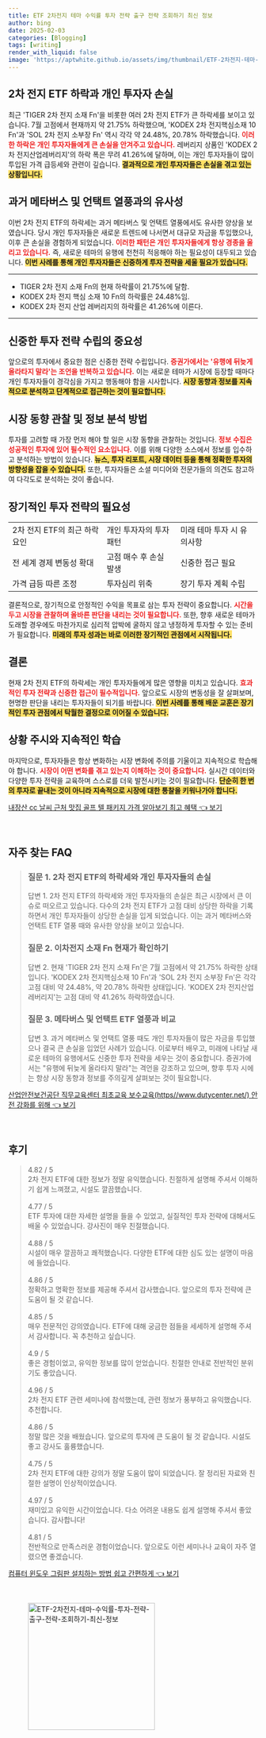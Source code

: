 ```yaml
---
title: ETF 2차전지 테마 수익률 투자 전략 출구 전략 조회하기 최신 정보
author: bing
date: 2025-02-03
categories: [Blogging]
tags: [writing]
render_with_liquid: false
image: 'https://aptwhite.github.io/assets/img/thumbnail/ETF-2차전지-테마-수익률-투자-전략-출구-전략-조회하기-최신-정보.webp'
---
```



<h2 id='2차 전지 ETF 하락과 개인 투자자 손실'>2차 전지 ETF 하락과 개인 투자자 손실</h2>

<p>최근 'TIGER 2차 전지 소재 Fn'을 비롯한 여러 2차 전지 ETF가 큰 하락세를 보이고 있습니다. 7월 고점에서 현재까지 약 21.75% 하락했으며, 'KODEX 2차 전지핵심소재 10 Fn'과 'SOL 2차 전지 소부장 Fn' 역시 각각 약 24.48%, 20.78% 하락했습니다. <b><span style="color: #ee2323;">이러한 하락은 개인 투자자들에게 큰 손실을 안겨주고 있습니다.</span></b> 레버리지 상품인 'KODEX 2차 전지산업레버리지'의 하락 폭은 무려 41.26%에 달하며, 이는 개인 투자자들이 많이 투입된 가격 급등세와 관련이 깊습니다. <b><span style="background-color: #ffe066;">결과적으로 개인 투자자들은 손실을 겪고 있는 상황입니다.</span></b></p>

<h2 id='과거 메타버스 및 언택트 열풍과의 유사성'>과거 메타버스 및 언택트 열풍과의 유사성</h2>

<p>이번 2차 전지 ETF의 하락세는 과거 메타버스 및 언택트 열풍에서도 유사한 양상을 보였습니다. 당시 개인 투자자들은 새로운 트렌드에 나서면서 대규모 자금을 투입했으나, 이후 큰 손실을 경험하게 되었습니다. <b><span style="color: #ee2323;">이러한 패턴은 개인 투자자들에게 항상 경종을 울리고 있습니다.</span></b> 즉, 새로운 테마의 유행에 천천히 적응해야 하는 필요성이 대두되고 있습니다. <b><span style="background-color: #ffe066;">이번 사례를 통해 개인 투자자들은 신중하게 투자 전략을 세울 필요가 있습니다.</span></b></p>

<hr />

<ul>
    <li>TIGER 2차 전지 소재 Fn의 현재 하락률이 21.75%에 달함.</li>
    <li>KODEX 2차 전지 핵심 소재 10 Fn의 하락률은 24.48%임.</li>
    <li>KODEX 2차 전지 산업 레버리지의 하락률은 41.26%에 이른다.</li>
</ul>

<hr />

<h2 id='신중한 투자 전략 수립의 중요성'>신중한 투자 전략 수립의 중요성</h2>

<p>앞으로의 투자에서 중요한 점은 신중한 전략 수립입니다. <b><span style="color: #ee2323;">증권가에서는 '유행에 뒤늦게 올라타지 말라'는 조언을 반복하고 있습니다.</span></b> 이는 새로운 테마가 시장에 등장할 때마다 개인 투자자들이 경각심을 가지고 행동해야 함을 시사합니다. <b><span style="background-color: #ffe066;">시장 동향과 정보를 지속적으로 분석하고 단계적으로 접근하는 것이 필요합니다.</span></b></p>

<h2 id='시장 동향 관찰 및 정보 분석 방법'>시장 동향 관찰 및 정보 분석 방법</h2>

<p>투자를 고려할 때 가장 먼저 해야 할 일은 시장 동향을 관찰하는 것입니다. <b><span style="color: #ee2323;">정보 수집은 성공적인 투자에 있어 필수적인 요소입니다.</span></b> 이를 위해 다양한 소스에서 정보를 입수하고 분석하는 방법이 있습니다. <b><span style="background-color: #ffe066;">뉴스, 투자 리포트, 시장 데이터 등을 통해 정확한 투자의 방향성을 잡을 수 있습니다.</span></b> 또한, 투자자들은 소셜 미디어와 전문가들의 의견도 참고하여 다각도로 분석하는 것이 좋습니다.</p>

<h2 id='장기적인 투자 전략의 필요성'>장기적인 투자 전략의 필요성</h2>

<table>
    <tr>
        <td>2차 전지 ETF의 최근 하락 요인</td>
        <td>개인 투자자의 투자 패턴</td>
        <td>미래 테마 투자 시 유의사항</td>
    </tr>
    <tr>
        <td>전 세계 경제 변동성 확대</td>
        <td>고점 매수 후 손실 발생</td>
        <td>신중한 접근 필요</td>
    </tr>
    <tr>
        <td>가격 급등 따른 조정</td>
        <td>투자심리 위축</td>
        <td>장기 투자 계획 수립</td>
    </tr>
</table>

<p>결론적으로, 장기적으로 안정적인 수익을 목표로 삼는 투자 전략이 중요합니다. <b><span style="color: #ee2323;">시간을 두고 시장을 관찰하며 올바른 판단을 내리는 것이 필요합니다.</span></b> 또한, 향후 새로운 테마가 도래할 경우에도 마찬가지로 심리적 압박에 굴하지 않고 냉정하게 투자할 수 있는 준비가 필요합니다. <b><span style="background-color: #ffe066;">미래의 투자 성과는 바로 이러한 장기적인 관점에서 시작됩니다.</span></b></p>

<h2 id='결론'>결론</h2>

<p>현재 2차 전지 ETF의 하락세는 개인 투자자들에게 많은 영향을 미치고 있습니다. <b><span style="color: #ee2323;">효과적인 투자 전략과 신중한 접근이 필수적입니다.</span></b> 앞으로도 시장의 변동성을 잘 살펴보며, 현명한 판단을 내리는 투자자들이 되기를 바랍니다. <b><span style="background-color: #ffe066;">이번 사례를 통해 배운 교훈은 장기적인 투자 관점에서 탁월한 결정으로 이어질 수 있습니다.</span></b></p>

<h2 id='상황 주시와 지속적인 학습'>상황 주시와 지속적인 학습</h2>

<p>마지막으로, 투자자들은 항상 변화하는 시장 변화에 주의를 기울이고 지속적으로 학습해야 합니다. <b><span style="color: #ee2323;">시장이 어떤 변화를 겪고 있는지 이해하는 것이 중요합니다.</span></b> 실시간 데이터와 다양한 투자 전략을 교육하며 스스로를 더욱 발전시키는 것이 필요합니다. <b><span style="background-color: #ffe066;">단순히 한 번의 투자로 끝내는 것이 아니라 지속적으로 시장에 대한 통찰을 키워나가야 합니다.</span></b></p>


<p><a class="click-button" title="내장산 cc 날씨 근처 맛집 골프 텔 패키지 가격 알아보기 최고 혜택" href="https://aptwhite.github.io/posts/%EB%82%B4%EC%9E%A5%EC%82%B0-cc-%EB%82%A0%EC%94%A8-%EA%B7%BC%EC%B2%98-%EB%A7%9B%EC%A7%91-%EA%B3%A8%ED%94%84-%ED%85%94-%ED%8C%A8%ED%82%A4%EC%A7%80-%EA%B0%80%EA%B2%A9-%EC%95%8C%EC%95%84%EB%B3%B4%EA%B8%B0-%EC%B5%9C%EA%B3%A0-%ED%98%9C%ED%83%9D/" rel="dofollow">내장산 cc 날씨 근처 맛집 골프 텔 패키지 가격 알아보기 최고 혜택 👈 보기</a></p><br>
<h2 id='자주_찾는_FAQ'>자주 찾는 FAQ</h2>
<div itemscope="" itemtype="https://schema.org/FAQPage"> 
<blockquote> 
<div itemscope="" itemprop="mainEntity" itemtype="https://schema.org/Question"> 
<h3 itemprop="name">질문 1. 2차 전지 ETF의 하락세와 개인 투자자들의 손실</h3> 
<div itemscope="" itemprop="acceptedAnswer" itemtype="https://schema.org/Answer"> 
<span itemprop="text"> 
<p>답변 1. 2차 전지 ETF의 하락세와 개인 투자자들의 손실은 최근 시장에서 큰 이슈로 떠오르고 있습니다. 다수의 2차 전지 ETF가 고점 대비 상당한 하락을 기록하면서 개인 투자자들이 상당한 손실을 입게 되었습니다. 이는 과거 메타버스와 언택트 ETF 열풍 때와 유사한 양상을 보이고 있습니다.</p> 
</span> 
</div> 
</div> 

<div itemscope="" itemprop="mainEntity" itemtype="https://schema.org/Question"> 
<h3 itemprop="name">질문 2. 이차전지 소재 Fn 현재가 확인하기</h3> 
<div itemscope="" itemprop="acceptedAnswer" itemtype="https://schema.org/Answer"> 
<span itemprop="text"> 
<p>답변 2. 현재 'TIGER 2차 전지 소재 Fn'은 7월 고점에서 약 21.75% 하락한 상태입니다. 'KODEX 2차 전지핵심소재 10 Fn'과 'SOL 2차 전지 소부장 Fn'은 각각 고점 대비 약 24.48%, 약 20.78% 하락한 상태입니다. 'KODEX 2차 전지산업레버리지'는 고점 대비 약 41.26% 하락하였습니다.</p> 
</span> 
</div> 
</div> 

<div itemscope="" itemprop="mainEntity" itemtype="https://schema.org/Question"> 
<h3 itemprop="name">질문 3. 메타버스 및 언택트 ETF 열풍과 비교</h3> 
<div itemscope="" itemprop="acceptedAnswer" itemtype="https://schema.org/Answer"> 
<span itemprop="text"> 
<p>답변 3. 과거 메타버스 및 언택트 열풍 때도 개인 투자자들이 많은 자금을 투입했으나 결국 큰 손실을 입었던 사례가 있습니다. 이로부터 배우고, 미래에 나타날 새로운 테마의 유행에서도 신중한 투자 전략을 세우는 것이 중요합니다. 증권가에서는 "유행에 뒤늦게 올라타지 말라"는 격언을 강조하고 있으며, 향후 투자 시에는 항상 시장 동향과 정보를 주의깊게 살펴보는 것이 필요합니다.</p> 
</span> 
</div> 
</div> 
</blockquote> 
</div>
<p><a class="click-button" title="산업안전보건공단 직무교육센터 최초교육 보수교육(https//www.dutycenter.net/) 안전 강화를 위해" href="https://aptwhite.github.io/posts/%EC%82%B0%EC%97%85%EC%95%88%EC%A0%84%EB%B3%B4%EA%B1%B4%EA%B3%B5%EB%8B%A8-%EC%A7%81%EB%AC%B4%EA%B5%90%EC%9C%A1%EC%84%BC%ED%84%B0-%EC%B5%9C%EC%B4%88%EA%B5%90%EC%9C%A1-%EB%B3%B4%EC%88%98%EA%B5%90%EC%9C%A1(httpswww.dutycenter.net)-%EC%95%88%EC%A0%84-%EA%B0%95%ED%99%94%EB%A5%BC-%EC%9C%84%ED%95%B4/" rel="dofollow">산업안전보건공단 직무교육센터 최초교육 보수교육(https//www.dutycenter.net/) 안전 강화를 위해 👈 보기</a></p><br>
<h2 id='후기'>후기</h2>
<div itemscope itemtype="https://schema.org/Product">
  <blockquote>
  <div itemprop="review" itemscope itemtype="https://schema.org/Review">
      <div itemprop="reviewRating" itemscope itemtype="https://schema.org/Rating"> <span itemprop="ratingValue">4.82</span> / <span itemprop="bestRating">5</span> </div>
      <span itemprop="reviewBody">2차 전지 ETF에 대한 정보가 정말 유익했습니다. 친절하게 설명해 주셔서 이해하기 쉽게 느껴졌고, 시설도 깔끔했습니다.</span>
  </div>
  <br>
  <div itemprop="review" itemscope itemtype="https://schema.org/Review">
      <div itemprop="reviewRating" itemscope itemtype="https://schema.org/Rating"> <span itemprop="ratingValue">4.77</span> / <span itemprop="bestRating">5</span> </div>
      <span itemprop="reviewBody">ETF 투자에 대한 자세한 설명을 들을 수 있었고, 실질적인 투자 전략에 대해서도 배울 수 있었습니다. 강사진이 매우 친절했습니다.</span>
  </div>
  <br>
  <div itemprop="review" itemscope itemtype="https://schema.org/Review">
      <div itemprop="reviewRating" itemscope itemtype="https://schema.org/Rating"> <span itemprop="ratingValue">4.88</span> / <span itemprop="bestRating">5</span> </div>
      <span itemprop="reviewBody">시설이 매우 깔끔하고 쾌적했습니다. 다양한 ETF에 대한 심도 있는 설명이 마음에 들었습니다.</span>
  </div>
  <br>
  <div itemprop="review" itemscope itemtype="https://schema.org/Review">
      <div itemprop="reviewRating" itemscope itemtype="https://schema.org/Rating"> <span itemprop="ratingValue">4.86</span> / <span itemprop="bestRating">5</span> </div>
      <span itemprop="reviewBody">정확하고 명확한 정보를 제공해 주셔서 감사했습니다. 앞으로의 투자 전략에 큰 도움이 될 것 같습니다.</span>
  </div>
  <br>
  <div itemprop="review" itemscope itemtype="https://schema.org/Review">
      <div itemprop="reviewRating" itemscope itemtype="https://schema.org/Rating"> <span itemprop="ratingValue">4.85</span> / <span itemprop="bestRating">5</span> </div>
      <span itemprop="reviewBody">매우 전문적인 강의였습니다. ETF에 대해 궁금한 점들을 세세하게 설명해 주셔서 감사합니다. 꼭 추천하고 싶습니다.</span>
  </div>
  <br>
  <div itemprop="review" itemscope itemtype="https://schema.org/Review">
      <div itemprop="reviewRating" itemscope itemtype="https://schema.org/Rating"> <span itemprop="ratingValue">4.9</span> / <span itemprop="bestRating">5</span> </div>
      <span itemprop="reviewBody">좋은 경험이었고, 유익한 정보를 많이 얻었습니다. 친절한 안내로 전반적인 분위기도 좋았습니다.</span>
  </div>
  <br>
  <div itemprop="review" itemscope itemtype="https://schema.org/Review">
      <div itemprop="reviewRating" itemscope itemtype="https://schema.org/Rating"> <span itemprop="ratingValue">4.96</span> / <span itemprop="bestRating">5</span> </div>
      <span itemprop="reviewBody">2차 전지 ETF 관련 세미나에 참석했는데, 관련 정보가 풍부하고 유익했습니다. 추천합니다.</span>
  </div>
  <br>
  <div itemprop="review" itemscope itemtype="https://schema.org/Review">
      <div itemprop="reviewRating" itemscope itemtype="https://schema.org/Rating"> <span itemprop="ratingValue">4.86</span> / <span itemprop="bestRating">5</span> </div>
      <span itemprop="reviewBody">정말 많은 것을 배웠습니다. 앞으로의 투자에 큰 도움이 될 것 같습니다. 시설도 좋고 강사도 훌륭했습니다.</span>
  </div>
  <br>
  <div itemprop="review" itemscope itemtype="https://schema.org/Review">
      <div itemprop="reviewRating" itemscope itemtype="https://schema.org/Rating"> <span itemprop="ratingValue">4.75</span> / <span itemprop="bestRating">5</span> </div>
      <span itemprop="reviewBody">2차 전지 ETF에 대한 강의가 정말 도움이 많이 되었습니다. 잘 정리된 자료와 친절한 설명이 인상적이었습니다.</span>
  </div>
  <br>
  <div itemprop="review" itemscope itemtype="https://schema.org/Review">
      <div itemprop="reviewRating" itemscope itemtype="https://schema.org/Rating"> <span itemprop="ratingValue">4.97</span> / <span itemprop="bestRating">5</span> </div>
      <span itemprop="reviewBody">재미있고 유익한 시간이었습니다. 다소 어려운 내용도 쉽게 설명해 주셔서 좋았습니다. 감사합니다!</span>
  </div>
  <br>
  <div itemprop="review" itemscope itemtype="https://schema.org/Review">
      <div itemprop="reviewRating" itemscope itemtype="https://schema.org/Rating"> <span itemprop="ratingValue">4.81</span> / <span itemprop="bestRating">5</span> </div>
      <span itemprop="reviewBody">전반적으로 만족스러운 경험이었습니다. 앞으로도 이런 세미나나 교육이 자주 열렸으면 좋겠습니다.</span>
  </div>
  </blockquote>
</div>
<p><a class="click-button" title="컴퓨터 윈도우 그림판 설치하는 방법 쉽고 간편하게" href="https://aptwhite.github.io/posts/%EC%BB%B4%ED%93%A8%ED%84%B0-%EC%9C%88%EB%8F%84%EC%9A%B0-%EA%B7%B8%EB%A6%BC%ED%8C%90-%EC%84%A4%EC%B9%98%ED%95%98%EB%8A%94-%EB%B0%A9%EB%B2%95-%EC%89%BD%EA%B3%A0-%EA%B0%84%ED%8E%B8%ED%95%98%EA%B2%8C/" rel="dofollow">컴퓨터 윈도우 그림판 설치하는 방법 쉽고 간편하게 👈 보기</a></p><br>
<figure class="image"><img src="https://aptwhite.github.io/assets/img/thumbnail/ETF-2차전지-테마-수익률-투자-전략-출구-전략-조회하기-최신-정보.webp" alt="ETF-2차전지-테마-수익률-투자-전략-출구-전략-조회하기-최신-정보" width="256" height="256"></figure>